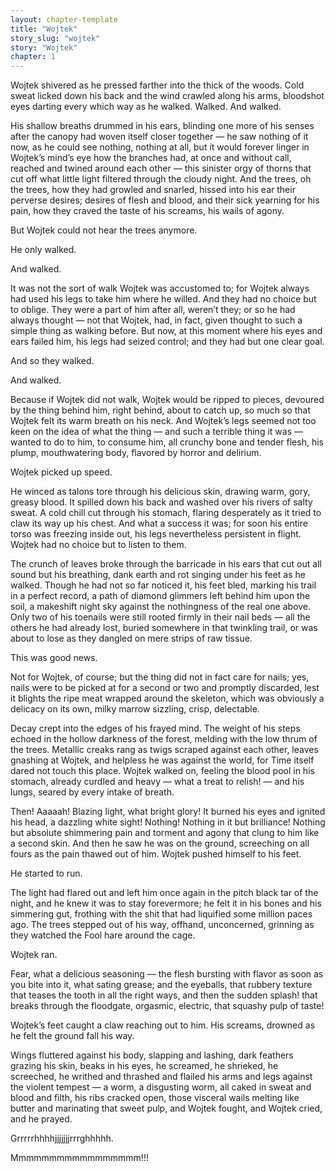 ```yaml
---
layout: chapter-template
title: "Wojtek"
story_slug: "wojtek"
story: "Wojtek"
chapter: 1
---
```


Wojtek shivered as he pressed farther into the thick of the woods. Cold sweat licked down his back and the wind crawled along his arms, bloodshot eyes darting every which way as he walked. Walked. And walked.

His shallow breaths drummed in his ears, blinding one more of his senses after the canopy had woven itself closer together — he saw nothing of it now, as he could see nothing, nothing at all, but it would forever linger in Wojtek’s mind’s eye how the branches had, at once and without call, reached and twined around each other — this sinister orgy of thorns that cut off what little light filtered through the cloudy night. And the trees, oh the trees, how they had growled and snarled, hissed into his ear their perverse desires; desires of flesh and blood, and their sick yearning for his pain, how they craved the taste of his screams, his wails of agony.

But Wojtek could not hear the trees anymore.

He only walked.

And walked.

It was not the sort of walk Wojtek was accustomed to; for Wojtek always had used his legs to take him where he willed. And they had no choice but to oblige. They were a part of him after all, weren’t they; or so he had always thought — not that Wojtek, had, in fact, given thought to such a simple thing as walking before. But now, at this moment where his eyes and ears failed him, his legs had seized control; and they had but one clear goal.

And so they walked.

And walked.

Because if Wojtek did not walk, Wojtek would be ripped to pieces, devoured by the thing behind him, right behind, about to catch up, so much so that Wojtek felt its warm breath on his neck. And Wojtek’s legs seemed not too keen on the idea of what the thing — and such a terrible thing it was — wanted to do to him, to consume him, all crunchy bone and tender flesh, his plump, mouthwatering body, flavored by horror and delirium.

Wojtek picked up speed.

He winced as talons tore through his delicious skin, drawing warm, gory, greasy blood. It spilled down his back and washed over his rivers of salty sweat. A cold chill cut through his stomach, flaring desperately as it tried to claw its way up his chest. And what a success it was; for soon his entire torso was freezing inside out, his legs nevertheless persistent in flight. Wojtek had no choice but to listen to them.

The crunch of leaves broke through the barricade in his ears that cut out all sound but his breathing, dank earth and rot singing under his feet as he walked. Though he had not so far noticed it, his feet bled, marking his trail in a perfect record, a path of diamond glimmers left behind him upon the soil, a makeshift night sky against the nothingness of the real one above. Only two of his toenails were still rooted firmly in their nail beds — all the others he had already lost, buried somewhere in that twinkling trail, or was about to lose as they dangled on mere strips of raw tissue.

This was good news.

Not for Wojtek, of course; but the thing did not in fact care for nails; yes, nails were to be picked at for a second or two and promptly discarded, lest it blights the ripe meat wrapped around the skeleton, which was obviously a delicacy on its own, milky marrow sizzling, crisp, delectable.

Decay crept into the edges of his frayed mind. The weight of his steps echoed in the hollow darkness of the forest, melding with the low thrum of the trees. Metallic creaks rang as twigs scraped against each other, leaves gnashing at Wojtek, and helpless he was against the world, for Time itself dared not touch this place. Wojtek walked on, feeling the blood pool in his stomach, already curdled and heavy — what a treat to relish\! — and his lungs, seared by every intake of breath.

Then\! Aaaaah\! Blazing light, what bright glory\! It burned his eyes and ignited his head, a dazzling white sight\! Nothing\! Nothing in it but brilliance\! Nothing but absolute shimmering pain and torment and agony that clung to him like a second skin. And then he saw he was on the ground, screeching on all fours as the pain thawed out of him. Wojtek pushed himself to his feet.

He started to run.

The light had flared out and left him once again in the pitch black tar of the night, and he knew it was to stay forevermore; he felt it in his bones and his simmering gut, frothing with the shit that had liquified some million paces ago. The trees stepped out of his way, offhand, unconcerned, grinning as they watched the Fool hare around the cage.

Wojtek ran.

Fear, what a delicious seasoning — the flesh bursting with flavor as soon as you bite into it, what sating grease; and the eyeballs, that rubbery texture that teases the tooth in all the right ways, and then the sudden splash\! that breaks through the floodgate, orgasmic, electric, that squashy pulp of taste\!

Wojtek’s feet caught a claw reaching out to him. His screams, drowned as he felt the ground fall his way.

Wings fluttered against his body, slapping and lashing, dark feathers grazing his skin, beaks in his eyes, he screamed, he shrieked, he screeched, he writhed and thrashed and flailed his arms and legs against the violent tempest — a worm, a disgusting worm, all caked in sweat and blood and filth, his ribs cracked open, those visceral wails melting like butter and marinating that sweet pulp, and Wojtek fought, and Wojtek cried, and he prayed.

Grrrrrhhhhjjjjjjjrrrghhhhh.

Mmmmmmmmmmmmmmmmm\!\!\!